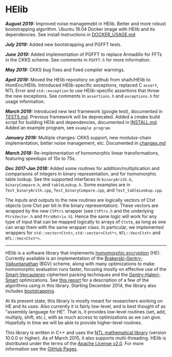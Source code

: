 HElib
=====

***August 2019:*** Improved noise managemebt in HElib.
Better and more robust bootstrapping algorithm.
Ubuntu 18.04 Docker image with HElib and its dependencies. 
See install instructions in [DOCKER_USAGE.md](DOCKER_USAGE.md)

***July 2019:*** Added new bootstrapping and PGFFT tests.

***June 2019:*** Added implementation of PGFFT to replace Armadillo for FFTs in
the CKKS scheme. See comments in `PGFFT.h` for more information.

***May 2019:*** CKKS bug fixes and fixed compiler warnings.

***April 2019:*** Moved the HElib repository on github from shaih/HElib to
HomEnc/HElib. Introduced HElib-specific exceptions, replaced C `assert`, NTL
Error and `std::exception` to use HElib-specific assertions that throw the new
exceptions. See comments in `assertions.h` and `exceptions.h` for usage
information.

***March 2019:*** Introduced new test framework (google test), documented in
[TESTS.md](TESTS.md). Previous framework will be deprecated. Added a cmake
build script for building HElib and dependencies, documented in
[INSTALL.md](INSTALL.md). Added an example program, see `example program`.

***January 2019:*** Multiple changes: CKKS support, new modulus-chain
implementation, better noise management, etc. Documented in
[changes.md](changes.md)

***March 2018:*** Re-implementation of homomorphic linear transformations,
featuring speedups of 15x to 75x.

***Dec 2017-Jan 2018:*** Added some routines for addition/multiplication and
comparisons of integers in binary representation, and for homomorphic table
lookup. See the supported interfaces in `binaryArith.h`, `binaryCompare.h`,
and `tableLookup.h`. Some examples are in `Test_binaryArith.cpp`,
`Test_binaryCompare.cpp`, and `Test_tableLookup.cpp`.

The inputs and outputs to the new routines are logically vectors of Ctxt objects
(one Ctxt per bit in the binary representation). These vectors are wrapped by
the new `CtPtrs` wrapper (see `CtPtrs.h` and the underlying `PtrsVector.h` and
`PtrsMatrix.h`).  Hence the same logic will work for any type of input that can
be mapped logically to arrays of `Ctxt`s, as long as one can wrap them with the
same wrapper class. In particular, we implemented wrappers for
`std::vector<Ctxt>`, `std::vector<Ctxt*>`, `NTL::Vec<Ctxt>` and
`NTL::Vec<Ctxt*>`.

-----------------------------------------------------------------------------
HElib is a software library that implements [homomorphic encryption][6] (HE).
Currently available is an implementation of the
[Brakerski-Gentry-Vaikuntanathan][1] (BGV) scheme, along with many
optimizations to make homomorphic evaluation runs faster, focusing mostly on
effective use of the [Smart-Vercauteren][2] ciphertext packing techniques and
the [Gentry-Halevi-Smart][3] optimizations. See [this report][7] for a
description of a few of the algorithms using in this library. Starting
December 2014, the library also includes [bootstrapping][8].

At its present state, this library is mostly meant for researchers working on
HE and its uses. Also currently it is fairly low-level, and is best thought of
as "assembly language for HE". That is, it provides low-level routines (set,
add, multiply, shift, etc.), with as much access to optimizations as we can
give. Hopefully in time we will be able to provide higher-level routines.

This library is written in C++ and uses the [NTL mathematical library][4]
(version 10.0.0 or higher). As of March 2015, it also supports multi-threading.
HElib is distributed under the terms of the [Apache License v2.0][5].
For more information see the [GitHub Pages][9].

  [1]: http://eprint.iacr.org/2011/277       "BGV12"
  [2]: http://eprint.iacr.org/2011/133       "SV11"
  [3]: http://eprint.iacr.org/2012/099       "GHS12"
  [4]: http://www.shoup.net/ntl/             "NTL"
  [5]: http://www.apache.org/licenses/LICENSE-2.0  "Apache-v2.0"
  [6]: http://en.wikipedia.org/wiki/Homomorphic_encryption "Homomorphic encryption"
  [7]: http://eprint.iacr.org/2014/106       "algorithms"
  [8]: http://eprint.iacr.org/2014/873       "bootstrapping"
  [9]: https://github.com/homenc/HElib       "GitHubPages"

